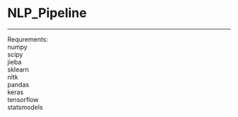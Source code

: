 # NLP_Pipeline

---
Requrements:  
numpy  
scipy  
jieba  
sklearn  
nltk  
pandas  
keras  
tensorflow  
statsmodels  
